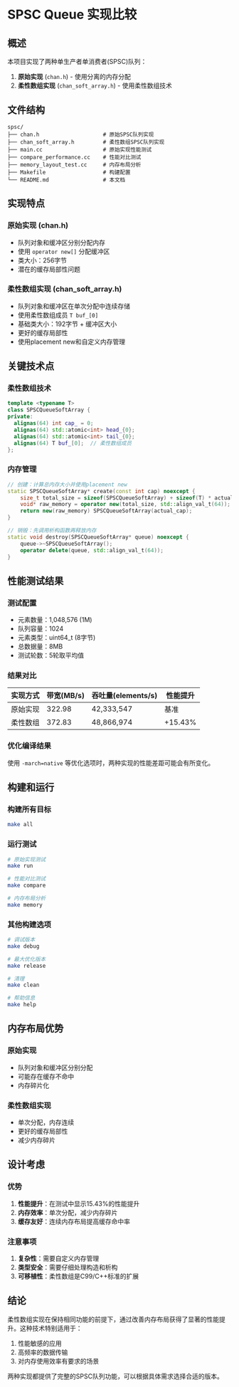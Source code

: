 # SPSC Queue 实现比较

## 概述

本项目实现了两种单生产者单消费者(SPSC)队列：
1. **原始实现** (`chan.h`) - 使用分离的内存分配
2. **柔性数组实现** (`chan_soft_array.h`) - 使用柔性数组技术

## 文件结构

```
spsc/
├── chan.h                    # 原始SPSC队列实现
├── chan_soft_array.h         # 柔性数组SPSC队列实现
├── main.cc                   # 原始实现性能测试
├── compare_performance.cc    # 性能对比测试
├── memory_layout_test.cc     # 内存布局分析
├── Makefile                  # 构建配置
└── README.md                 # 本文档
```

## 实现特点

### 原始实现 (chan.h)
- 队列对象和缓冲区分别分配内存
- 使用 `operator new[]` 分配缓冲区
- 类大小：256字节
- 潜在的缓存局部性问题

### 柔性数组实现 (chan_soft_array.h)
- 队列对象和缓冲区在单次分配中连续存储
- 使用柔性数组成员 `T buf_[0]`
- 基础类大小：192字节 + 缓冲区大小
- 更好的缓存局部性
- 使用placement new和自定义内存管理

## 关键技术点

### 柔性数组技术
```cpp
template <typename T>
class SPSCQueueSoftArray {
private:
  alignas(64) int cap_ = 0;
  alignas(64) std::atomic<int> head_{0};
  alignas(64) std::atomic<int> tail_{0};
  alignas(64) T buf_[0];  // 柔性数组成员
};
```

### 内存管理
```cpp
// 创建：计算总内存大小并使用placement new
static SPSCQueueSoftArray* create(const int cap) noexcept {
    size_t total_size = sizeof(SPSCQueueSoftArray) + sizeof(T) * actual_cap;
    void* raw_memory = operator new(total_size, std::align_val_t(64));
    return new(raw_memory) SPSCQueueSoftArray(actual_cap);
}

// 销毁：先调用析构函数再释放内存
static void destroy(SPSCQueueSoftArray* queue) noexcept {
    queue->~SPSCQueueSoftArray();
    operator delete(queue, std::align_val_t(64));
}
```

## 性能测试结果

### 测试配置
- 元素数量：1,048,576 (1M)
- 队列容量：1024
- 元素类型：uint64_t (8字节)
- 总数据量：8MB
- 测试轮数：5轮取平均值

### 结果对比
| 实现方式 | 带宽(MB/s) | 吞吐量(elements/s) | 性能提升 |
|---------|-----------|------------------|---------|
| 原始实现 | 322.98    | 42,333,547       | 基准     |
| 柔性数组 | 372.83    | 48,866,974       | +15.43% |

### 优化编译结果
使用 `-march=native` 等优化选项时，两种实现的性能差距可能会有所变化。

## 构建和运行

### 构建所有目标
```bash
make all
```

### 运行测试
```bash
# 原始实现测试
make run

# 性能对比测试
make compare

# 内存布局分析
make memory
```

### 其他构建选项
```bash
# 调试版本
make debug

# 最大优化版本
make release

# 清理
make clean

# 帮助信息
make help
```

## 内存布局优势

### 原始实现
- 队列对象和缓冲区分别分配
- 可能存在缓存不命中
- 内存碎片化

### 柔性数组实现
- 单次分配，内存连续
- 更好的缓存局部性
- 减少内存碎片

## 设计考虑

### 优势
1. **性能提升**：在测试中显示15.43%的性能提升
2. **内存效率**：单次分配，减少内存碎片
3. **缓存友好**：连续内存布局提高缓存命中率

### 注意事项
1. **复杂性**：需要自定义内存管理
2. **类型安全**：需要仔细处理构造和析构
3. **可移植性**：柔性数组是C99/C++标准的扩展

## 结论

柔性数组实现在保持相同功能的前提下，通过改善内存布局获得了显著的性能提升。这种技术特别适用于：

1. 性能敏感的应用
2. 高频率的数据传输
3. 对内存使用效率有要求的场景

两种实现都提供了完整的SPSC队列功能，可以根据具体需求选择合适的版本。